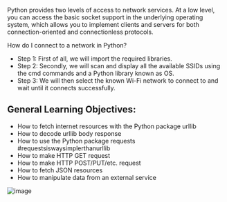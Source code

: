 Python provides two levels of access to network services. At a low level, you can access the basic socket support in the underlying operating system, which allows you to implement clients and servers for both connection-oriented and connectionless protocols.

How do I connect to a network in Python?
- Step 1: First of all, we will import the required libraries. 
- Step 2: Secondly, we will scan and display all the available SSIDs using the cmd commands and a Python library known as OS. 
- Step 3: We will then select the known Wi-Fi network to connect to and wait until it connects successfully.


## General Learning Objectives:

- How to fetch internet resources with the Python package urllib
- How to decode urllib body response
- How to use the Python package requests #requestsiswaysimplerthanurllib
- How to make HTTP GET request
- How to make HTTP POST/PUT/etc. request
- How to fetch JSON resources
- How to manipulate data from an external service

![image](https://user-images.githubusercontent.com/105078661/229221850-78014529-bf00-4c27-b3fd-c2d749cd3376.png)
